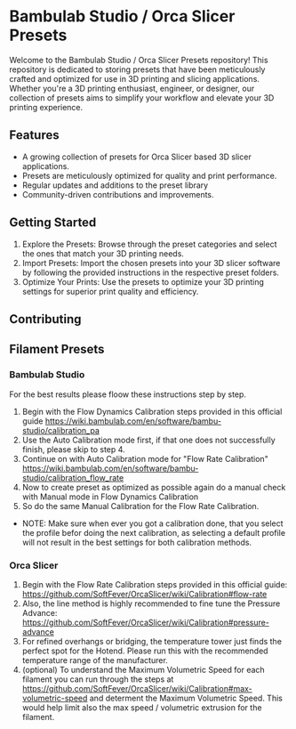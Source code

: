 # Bambulab Studio / Orca Slicer Presets

Welcome to the Bambulab Studio / Orca Slicer Presets repository! This repository is dedicated to storing presets that have been meticulously crafted and optimized for use in 3D printing and slicing applications. Whether you're a 3D printing enthusiast, engineer, or designer, our collection of presets aims to simplify your workflow and elevate your 3D printing experience.

## Features

 * A growing collection of presets for Orca Slicer based 3D slicer applications.
 * Presets are meticulously optimized for quality and print performance.
 * Regular updates and additions to the preset library
 * Community-driven contributions and improvements.

## Getting Started
 1.  Explore the Presets: Browse through the preset categories and select the ones that match your 3D printing needs.
 2. Import Presets: Import the chosen presets into your 3D slicer software by following the provided instructions in the respective preset folders.
 3. Optimize Your Prints: Use the presets to optimize your 3D printing settings for superior print quality and efficiency.

## Contributing

## Filament Presets

### Bambulab Studio
For the best results please floow these instructions step by step.

 1. Begin with the Flow Dynamics Calibration steps provided in this official guide https://wiki.bambulab.com/en/software/bambu-studio/calibration_pa
 2. Use the Auto Calibration mode first, if that one does not successfully finish, please skip to step 4.
 3. Continue on with Auto Calibration mode for "Flow Rate Calibration" https://wiki.bambulab.com/en/software/bambu-studio/calibration_flow_rate
 4. Now to create preset as optimized as possible again do a manual check with Manual mode in Flow Dynamics Calibration
 5. So do the same Manual Calibration for the Flow Rate Calibration.

 * NOTE: Make sure when ever you got a calibration done, that you select the profile befor doing the next calibration, as selecting a default profile will not result in the best settings for both calibration methods.

### Orca Slicer

1. Begin with the Flow Rate Calibration steps provided in this official guide: https://github.com/SoftFever/OrcaSlicer/wiki/Calibration#flow-rate
2. Also, the line method is highly recommended to fine tune the Pressure Advance: https://github.com/SoftFever/OrcaSlicer/wiki/Calibration#pressure-advance 
3. For refined overhangs or bridging, the temperature tower just finds the perfect spot for the Hotend. Please run this with the recommended temperature range of the manufacturer.
4. (optional) To understand the Maximum Volumetric Speed for each filament you can run through the steps at https://github.com/SoftFever/OrcaSlicer/wiki/Calibration#max-volumetric-speed and determent the Maximum Volumetric Speed. This would help limit also the max speed / volumetric extrusion for the filament. 